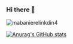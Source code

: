 ### Hi there 👋
![mabanierelinkdin4](https://user-images.githubusercontent.com/81431557/126453100-037ba378-591d-4f94-9c86-26f39843ce8b.png)

[![Anurag's GitHub stats](https://github-readme-stats.vercel.app/api?username=voyagebagage)](https://github.com/anuraghazra/github-readme-stats)


<!--
**voyagebagage/voyagebagage** is a ✨ _special_ ✨ repository because its `README.md` (this file) appears on your GitHub profile.

Here are some ideas to get you started:

- 🔭 I’m currently working on ...
- 🌱 I’m currently learning ...
- 👯 I’m looking to collaborate on ...
- 🤔 I’m looking for help with ...
- 💬 Ask me about ...
- 📫 How to reach me: ...
- 😄 Pronouns: ...
- ⚡ Fun fact: ...
-->
